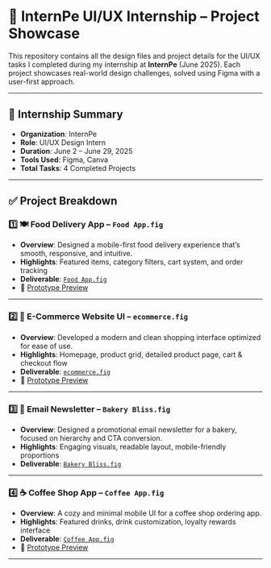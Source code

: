 
# 🎨 InternPe UI/UX Internship – Project Showcase

This repository contains all the design files and project details for the UI/UX tasks I completed during my internship at **InternPe** (June 2025). Each project showcases real-world design challenges, solved using Figma with a user-first approach.

---

## 📌 Internship Summary

- **Organization**: InternPe  
- **Role**: UI/UX Design Intern  
- **Duration**: June 2 – June 29, 2025  
- **Tools Used**: Figma, Canva  
- **Total Tasks**: 4 Completed Projects

---

## ✅ Project Breakdown

### 1️⃣ 🍽️ Food Delivery App – `Food App.fig`

- **Overview**: Designed a mobile-first food delivery experience that’s smooth, responsive, and intuitive.
- **Highlights**: Featured items, category filters, cart system, and order tracking
- **Deliverable**: [`Food App.fig`](./Food%20App.fig)
- 🔗 [Prototype Preview](https://www.figma.com/proto/9qnz7lYaccvL6cgXhis3w5/Food-App?page-id=0%3A1&team_id=1500146434903127203&node-id=5-17&starting-point-node-id=5%3A17&t=BpSgU81Re36ytrCB-1)


---

### 2️⃣ 🛒 E-Commerce Website UI – `ecommerce.fig`

- **Overview**: Developed a modern and clean shopping interface optimized for ease of use.
- **Highlights**: Homepage, product grid, detailed product page, cart & checkout flow
- **Deliverable**: [`ecommerce.fig`](./ecommerce.fig)
- 🔗 [Prototype Preview](https://www.figma.com/proto/j0lbqxZjbqWjyYmw64r0AU/ecommerce?page-id=0%3A1&team_id=1500146434903127203&node-id=28-2&starting-point-node-id=28%3A2&t=B3LLoKeLfeOn1ivX-1)

---

### 3️⃣ 💌 Email Newsletter – `Bakery Bliss.fig`

- **Overview**: Designed a promotional email newsletter for a bakery, focused on hierarchy and CTA conversion.
- **Highlights**: Engaging visuals, readable layout, mobile-friendly proportions
- **Deliverable**: [`Bakery Bliss.fig`](./Bakery%20Bliss.fig)

---

### 4️⃣ ☕ Coffee Shop App – `Coffee App.fig`

- **Overview**: A cozy and minimal mobile UI for a coffee shop ordering app.
- **Highlights**: Featured drinks, drink customization, loyalty rewards interface
- **Deliverable**: [`Coffee App.fig`](./Coffee%20App.fig)  
- 🔗 [Prototype Preview](https://www.figma.com/proto/KyaZqsnZryqf1myswaErP1/Coffee-App?page-id=0%3A1&node-id=11-33&starting-point-node-id=11%3A33&t=pSRU9WMmVou7E49k-1)

---




